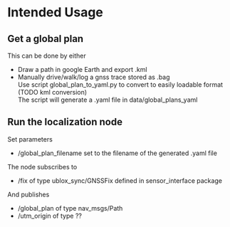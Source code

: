 # Intended Usage

## Get a global plan    
This can be done by either   
* Draw a path in google Earth and export .kml   
* Manually drive/walk/log a gnss trace stored as .bag   
Use script global_plan_to_yaml.py to convert to easily loadable format (TODO kml conversion)   
The script will generate a .yaml file in data/global_plans_yaml   

## Run the localization node    
Set parameters   
* /global_plan_filename set to the filename of the generated .yaml file   

The node subscribes to    
* /fix of type ublox_sync/GNSSFix defined in sensor_interface package   

And publishes   
* /global_plan of type nav_msgs/Path   
* /utm_origin of type ??   
